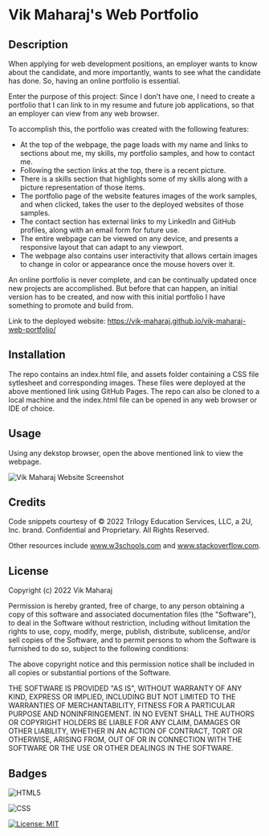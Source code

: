 # Vik Maharaj's Web Portfolio

## Description

When applying for web development positions, an employer wants to know about the candidate, and more importantly, wants to see what the candidate has done. So, having an online portfolio is essential.

Enter the purpose of this project: Since I don’t have one, I need to create a portfolio that I can link to in my resume and future job applications, so that an employer can view from any web browser.  

To accomplish this, the portfolio was created with the following features:

- At the top of the webpage, the page loads with my name and links to sections about me, my skills, my portfolio samples, and how to contact me.
- Following the section links at the top, there is a recent picture.
- There is a skills section that highlights some of my skills along with a picture representation of those items.
- The portfolio page of the website features images of the work samples, and when clicked, takes the user to the deployed websites of those samples.
- The contact section has external links to my LinkedIn and GitHub profiles, along with an email form for future use.
- The entire webpage can be viewed on any device, and presents a responsive layout that can adapt to any viewport.
- The webpage also contains user interactivity that allows certain images to change in color or appearance once the mouse hovers over it.

An online portfolio is never complete, and can be continually updated once new projects are accomplished. But before that can happen, an initial version has to be created, and now with this initial portfolio I have something to promote and build from.

Link to the deployed website: https://vik-maharaj.github.io/vik-maharaj-web-portfolio/


## Installation

The repo contains an index.html file, and assets folder containing a CSS file sytlesheet and corresponding images. These files were deployed at the above mentioned link using GitHub Pages. The repo can also be cloned to a local machine and the index.html file can be opened in any web browser or IDE of choice.


## Usage

Using any dekstop browser, open the above mentioned link to view the webpage.

![Vik Maharaj Website Screenshot](assets/images/screenshot.png)


## Credits

Code snippets courtesy of © 2022 Trilogy Education Services, LLC, a 2U, Inc. brand. Confidential and Proprietary. All Rights Reserved.

Other resources include www.w3schools.com and www.stackoverflow.com.


## License

Copyright (c) 2022 Vik Maharaj

Permission is hereby granted, free of charge, to any person obtaining a copy of this software and associated documentation files (the "Software"), to deal in the Software without restriction, including without limitation the rights to use, copy, modify, merge, publish, distribute, sublicense, and/or sell copies of the Software, and to permit persons to whom the Software is furnished to do so, subject to the following conditions:

The above copyright notice and this permission notice shall be included in all copies or substantial portions of the Software.

THE SOFTWARE IS PROVIDED "AS IS", WITHOUT WARRANTY OF ANY KIND, EXPRESS OR IMPLIED, INCLUDING BUT NOT LIMITED TO THE WARRANTIES OF MERCHANTABILITY,
FITNESS FOR A PARTICULAR PURPOSE AND NONINFRINGEMENT. IN NO EVENT SHALL THE AUTHORS OR COPYRIGHT HOLDERS BE LIABLE FOR ANY CLAIM, DAMAGES OR OTHER LIABILITY, WHETHER IN AN ACTION OF CONTRACT, TORT OR OTHERWISE, ARISING FROM, OUT OF OR IN CONNECTION WITH THE SOFTWARE OR THE USE OR OTHER DEALINGS IN THE SOFTWARE.


## Badges

![HTML5](https://img.shields.io/badge/HTML5-E34F26?style=for-the-badge&logo=html5&logoColor=white)

![CSS](https://img.shields.io/badge/CSS3-1572B6?style=for-the-badge&logo=css3&logoColor=white)

[![License: MIT](https://img.shields.io/badge/License-MIT-yellow.svg)](https://opensource.org/licenses/MIT)